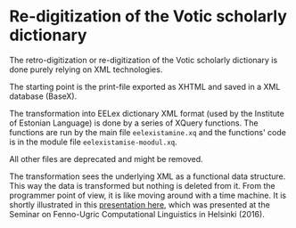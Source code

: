 # Re-digitization of the Votic scholarly dictionary

The retro-digitization or re-digitization of the Votic scholarly dictionary is done purely relying on XML technologies.

The starting point is the print-file exported as XHTML and saved in a XML database (BaseX).

The transformation into EELex dictionary XML format (used by the Institute of Estonian Language) is done by a series of XQuery functions. The functions are run by the main file ```eelexistamine.xq``` and the functions' code is in the module file ```eelexistamise-moodul.xq```.

All other files are deprecated and might be removed.

The transformation sees the underlying XML as a functional data structure. This way the data is transformed but nothing is deleted from it. From the programmer point of view, it is like moving around with a time machine. It is shortly illustrated in this [presentation here](https://kitwiki.csc.fi/twiki/pub/FinCLARIN/KielipankkiEvent2016September/Kankainen_23092016.pdf), which was presented at the Seminar on Fenno-Ugric Computational Linguistics in Helsinki (2016).
